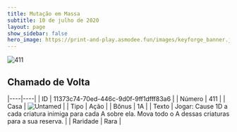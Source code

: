 ```yaml
---
title: Mutação em Massa
subtitle: 10 de julho de 2020
layout: page
show_sidebar: false
hero_image: https://print-and-play.asmodee.fun/images/keyforge_banner.jpg
---
```


![411](https://cdn.keyforgegame.com/media/card_front/pt/479_411_XXH795WXQ6J6_pt.png)

## Chamado de Volta

|----|----|
| ID | 11373c74-70ed-446c-9d0f-9ff1dfff83a6 |
| Número | 411 |
| Casa | ![Untamed](https://archonarcana.com/images/thumb/b/bd/Untamed.png/22px-Untamed.png "Indomados") |
| Tipo | Ação |
| Bônus | 1A |
| Texto | Jogar: Cause 1D a cada criatura inimiga para cada A sobre ela. Mova todo o A dessas criaturas para a sua reserva. |
| Raridade | Rara |
